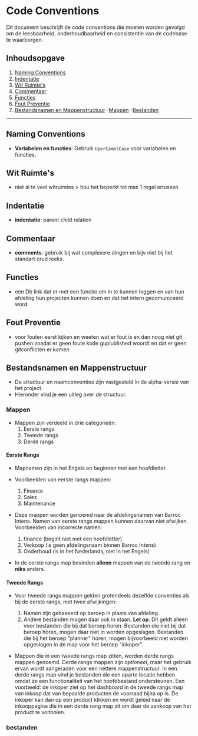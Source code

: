 # Code Conventions

Dit document beschrijft de code conventions die moeten worden gevolgd om de leesbaarheid, onderhoudbaarheid en consistentie van de codebase te waarborgen.

## Inhoudsopgave
1. [Naming Conventions](#naming-conventions)
2. [Indentatie](#indentatie)
3. [Wit Ruimte's](#witte-ruimte)
4. [Commentaar](#commentaar)
5. [Functies](#functies)
6. [Fout Preventie](#Fout-Preventie)
7. [Bestandsnamen en Mappenstructuur](#bestandsnamen-en-mappenstructuur)
   -[Mappen](#mappen)
   -[Bestanden](#bestanden)

---

## Naming Conventions
- **Variabelen en functies**: Gebruik `UperCamelCase` voor variabelen en functies.

## Wit Ruimte's
- niet al te veel witruimtes > hou het beperkt tot max 1 regel ertussen

## Indentatie
- **indentatie**: parent child relation 

## Commentaar
- **comments**: gebruik bij wat complexere dingen en bijv niet bij het standart crud reeks.

## Functies
- een Db link dat er met een functie om in te kunnen loggen en van hun afdeling hun projecten kunnen doen en dat het intern gecomuniceerd word

## Fout Preventie
- voor fouten eerst kijken en weeten wat er fout is en dan noog niet git pushen zoadat er geen foute kode guplublished woordt en dat er geen gitconflicten er komen

## Bestandsnamen en Mappenstructuur
- De structuur en naamconventies zijn vastgesteld in de alpha-versie van het project.
- Hieronder vind je een uitleg over de structuur.

### Mappen
- Mappen zijn verdeeld in drie categorieën:
  1. Eerste rangs
  2. Tweede rangs
  3. Derde rangs

#### Eerste Rangs
- Mapnamen zijn in het Engels en beginnen met een hoofdletter.
- Voorbeelden van eerste rangs mappen:
  1. Finance
  2. Sales
  3. Maintenance

- Deze mappen worden genoemd naar de afdelingsnamen van Barroc Intens. Namen van eerste rangs mappen kunnen daarvan niet afwijken. Voorbeelden van incorrecte namen:
  1. finance (begint niet met een hoofdletter)
  2. Verkoop (is geen afdelingsnaam binnen Barroc Intens)
  3. Onderhoud (is in het Nederlands, niet in het Engels)

- In de eerste rangs map bevinden **alleen** mappen van de tweede rang en **niks** anders. 

#### Tweede Rangs
- Voor tweede rangs mappen gelden grotendeels dezelfde conventies als bij de eerste rangs, met twee afwijkingen:
  1. Namen zijn gebaseerd op beroep in plaats van afdeling.
  2. Andere bestanden mogen daar ook in staan. **Let op**: Dit geldt alleen voor bestanden die bij dat beroep horen. Bestanden die niet bij dat beroep horen, mogen daar niet in worden opgeslagen. Bestanden die bij het beroep "planner" horen, mogen bijvoorbeeld niet worden opgeslagen in de map voor het beroep "inkoper".

- Mappen die in een tweede rangs map zitten, worden derde rangs mappen genoemd. Derde rangs mappen zijn *optioneel*, maar het gebruik ervan wordt aangeraden voor een nettere mappenstructuur. In een derde rangs map vind je bestanden die een aparte locatie hebben omdat ze een functionaliteit van het hoofdbestand ondersteunen. Een voorbeeld: de inkoper ziet op het dashboard in de tweede rangs map van inkoop dat van bepaalde producten de voorraad bijna op is. De inkoper kan dan op een product klikken en wordt geleid naar de inkooppagina die in een derde rang map zit om daar de aankoop van het product te voltooien.

### bestanden
